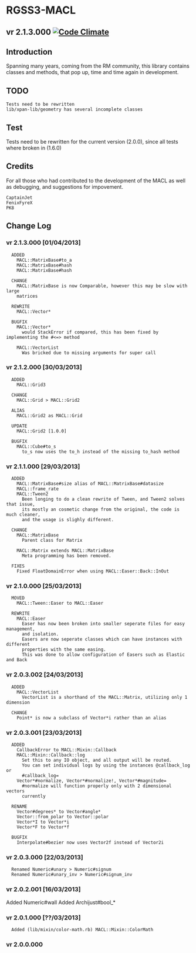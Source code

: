 ﻿RGSS3-MACL
==========
## vr 2.1.3.000 [![Code Climate](https://codeclimate.com/github/IceDragon200/RGSS3-MACL.png)](https://codeclimate.com/github/IceDragon200/RGSS3-MACL)

## Introduction
Spanning many years, coming from the RM community, this library contains
classes and methods, that pop up, time and time again in development.

## TODO
```
Tests need to be rewritten
lib/xpan-lib/geometry has several incomplete classes
```

## Test
Tests need to be rewritten for the current version (2.0.0), since all tests
where broken in (1.6.0)

## Credits
For all those who had contributed to the development of the MACL as well as
debugging, and suggestions for impovement.

```
CaptainJet
FenixFyreX
PK8
```

## Change Log
### vr 2.1.3.000 [01/04/2013]
```
  ADDED
    MACL::MatrixBase#to_a
    MACL::MatrixBase#hash
    MACL::MatrixBase#hash

  CHANGE
    MACL::MatrixBase is now Comparable, however this may be slow with large
    matrices

  REWRITE
    MACL::Vector*

  BUGFIX
    MACL::Vector*
      would StackError if compared, this has been fixed by implementing the #<=> method

    MACL::VectorList
      Was bricked due to missing arguments for super call

```
### vr 2.1.2.000 [30/03/2013]
```
  ADDED
    MACL::Grid3

  CHANGE
    MACL::Grid > MACL::Grid2

  ALIAS
    MACL::Grid2 as MACL::Grid

  UPDATE
    MACL::Grid2 [1.0.0]

  BUGFIX
    MACL::Cube#to_s
      to_s now uses the to_h instead of the missing to_hash method
```

### vr 2.1.1.000 [29/03/2013]
```
  ADDED
    MACL::MatrixBase#size alias of MACL::MatrixBase#datasize
    MACL::frame_rate
    MACL::Tween2
      Been longing to do a clean rewrite of Tween, and Tween2 solves that issue,
      its mostly an cosmetic change from the original, the code is much cleaner,
      and the usage is slighly different.

  CHANGE
    MACL::MatrixBase
      Parent class for Matrix

    MACL::Matrix extends MACL::MatrixBase
      Meta programming has been removed.

  FIXES
    Fixed FloatDomainError when using MACL::Easer::Back::InOut
```

### vr 2.1.0.000 [25/03/2013]
```
  MOVED
    MACL::Tween::Easer to MACL::Easer

  REWRITE
    MACL::Easer
      Easer has now been broken into smaller seperate files for easy management,
      and isolation.
      Easers are now seperate classes which can have instances with different
      properties with the same easing.
      This was done to allow configuration of Easers such as Elastic and Back
```

### vr 2.0.3.002 [24/03/2013]
```
  ADDED
    MACL::VectorList
      VectorList is a shorthand of the MACL::Matrix, utilizing only 1 dimension

  CHANGE
    Point* is now a subclass of Vector*i rather than an alias
```

### vr 2.0.3.001 [23/03/2013]
```
  ADDED
    CallbackError to MACL::Mixin::Callback
    MACL::Mixin::Callback::log
      Set this to any IO object, and all output will be routed.
      You can set individual logs by using the instances @callback_log or
      #callback_log=
    Vector*#normalize, Vector*#normalize!, Vector*#magnitude=
      #normalize will function properly only with 2 dimensional vectors
      currently

  RENAME
    Vector#degrees* to Vector#angle*
    Vector::from_polar to Vector::polar
    Vector*I to Vector*i
    Vector*F to Vector*f

  BUGFIX
    Interpolate#bezier now uses Vector2f instead of Vector2i
```

### vr 2.0.3.000 [22/03/2013]
```
  Renamed Numeric#unary > Numeric#signum
  Renamed Numeric#unary_inv > Numeric#signum_inv
```

### vr 2.0.2.001 [16/03/2013]
  Added Numeric#wall
  Added Archijust#bool_*

### vr 2.0.1.000 [??/03/2013]
```
  Added (lib/mixin/color-math.rb) MACL::Mixin::ColorMath
```

### vr 2.0.0.000

